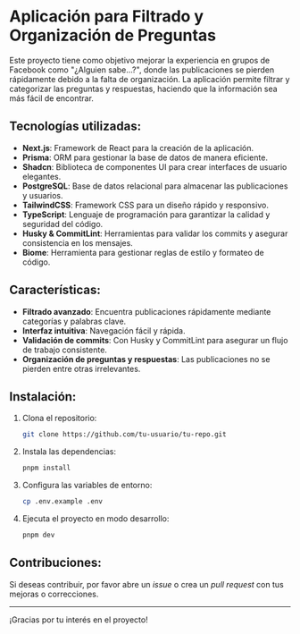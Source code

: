 # Aplicación para Filtrado y Organización de Preguntas

Este proyecto tiene como objetivo mejorar la experiencia en grupos de Facebook como "¿Alguien sabe...?", donde las publicaciones se pierden rápidamente debido a la falta de organización. La aplicación permite filtrar y categorizar las preguntas y respuestas, haciendo que la información sea más fácil de encontrar.

## Tecnologías utilizadas:

- **Next.js**: Framework de React para la creación de la aplicación.
- **Prisma**: ORM para gestionar la base de datos de manera eficiente.
- **Shadcn**: Biblioteca de componentes UI para crear interfaces de usuario elegantes.
- **PostgreSQL**: Base de datos relacional para almacenar las publicaciones y usuarios.
- **TailwindCSS**: Framework CSS para un diseño rápido y responsivo.
- **TypeScript**: Lenguaje de programación para garantizar la calidad y seguridad del código.
- **Husky & CommitLint**: Herramientas para validar los commits y asegurar consistencia en los mensajes.
- **Biome**: Herramienta para gestionar reglas de estilo y formateo de código.

## Características:

- **Filtrado avanzado**: Encuentra publicaciones rápidamente mediante categorías y palabras clave.
- **Interfaz intuitiva**: Navegación fácil y rápida.
- **Validación de commits**: Con Husky y CommitLint para asegurar un flujo de trabajo consistente.
- **Organización de preguntas y respuestas**: Las publicaciones no se pierden entre otras irrelevantes.

## Instalación:

1. Clona el repositorio:

   ```bash
   git clone https://github.com/tu-usuario/tu-repo.git
   ```

2. Instala las dependencias:

   ```bash
   pnpm install
   ```

3. Configura las variables de entorno:

   ```bash
   cp .env.example .env
   ```

4. Ejecuta el proyecto en modo desarrollo:
   ```bash
   pnpm dev
   ```

## Contribuciones:

Si deseas contribuir, por favor abre un _issue_ o crea un _pull request_ con tus mejoras o correcciones.

---

¡Gracias por tu interés en el proyecto!
